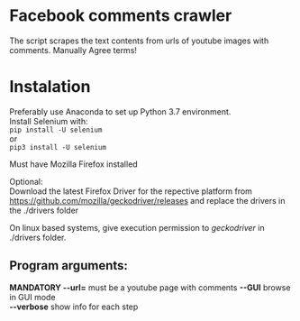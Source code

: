 # Facebook comments crawler
 The script scrapes the text contents from urls of youtube images with comments. Manually Agree terms!

# Instalation
Preferably use Anaconda to set up Python 3.7 environment.  
Install Selenium with:  
`pip install -U selenium`  
or  
`pip3 install -U selenium`  

Must have Mozilla Firefox installed

Optional:  
Download the latest Firefox Driver for the repective platform from https://github.com/mozilla/geckodriver/releases and replace the drivers in the ./drivers folder

On linux based systems, give execution permission to _geckodriver_ in ./drivers folder.

## Program arguments:
**MANDATORY --url=** must be a youtube page with comments 
**--GUI** browse in GUI mode  
**--verbose** show info for each step  


